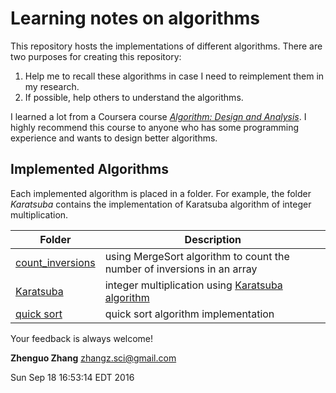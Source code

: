 Learning notes on algorithms
======

This repository hosts the implementations of different algorithms.
There are two purposes for creating this repository:

1. Help me to recall these algorithms in case I need to reimplement
   them in my research.
2. If possible, help others to understand the algorithms.

I learned a lot from a Coursera course [_Algorithm: Design and
Analysis_](https://www.coursera.org/learn/algorithm-design-analysis/).
I highly recommend this course to anyone who has some programming
experience and wants to design better algorithms.

## Implemented Algorithms
Each implemented algorithm is placed in a folder. For example, the
folder *Karatsuba* contains the implementation of Karatsuba algorithm
of integer multiplication.

Folder | Description 
-------|-------------------------------
[count\_inversions](Algorithms/count_inversions.py)|using MergeSort algorithm to count the number of inversions in an array
[Karatsuba](Algorithms/karatsuba_int_multiplication.py)|integer multiplication using [Karatsuba algorithm](https://en.wikipedia.org/wiki/Karatsuba_algorithm)
[quick sort](Algorithms/quick_sort)|quick sort algorithm implementation

Your feedback is always welcome!

**Zhenguo Zhang**
zhangz.sci@gmail.com

Sun Sep 18 16:53:14 EDT 2016

